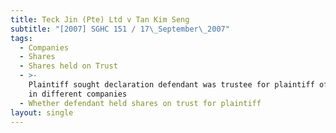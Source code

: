 ```yaml
---
title: Teck Jin (Pte) Ltd v Tan Kim Seng
subtitle: "[2007] SGHC 151 / 17\_September\_2007"
tags:
  - Companies
  - Shares
  - Shares held on Trust
  - >-
    Plaintiff sought declaration defendant was trustee for plaintiff of shares
    in different companies
  - Whether defendant held shares on trust for plaintiff
layout: single
---
```


